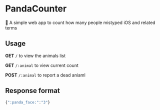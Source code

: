 # PandaCounter
🐼 A simple web app to count how many people mistyped iOS and related terms

## Usage
**GET** `/` to view the animals list

**GET** `/:animal` to view current count

**POST** `/:animal` to report a dead aniaml

## Response format

```javascript
{":panda_face:":"3"}
```
